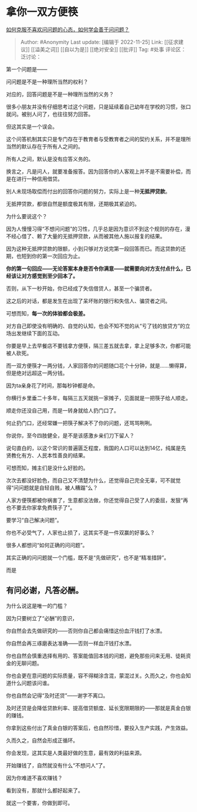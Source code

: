 # 拿你一双方便筷
[如何克服不喜欢问问题的心态，如何学会善于问问题？](https://www.zhihu.com/question/19813165/answer/2771979126)

> Author: #Anonymity
> Last update: [编辑于 2022-11-25]
> Link: [[征求建议]] [[溢美之词]] [[自以为是]] [[绝对安全]] [[批评]]
> Tag: #处事
> 评论区：
> 泛讨论：

第一个问题是——

问问题是不是一种理所当然的权利？

对应的，回答问题是不是一种理所当然的义务？

很多小朋友并没有仔细思考过这个问题，只是延续着自己幼年在学校的习惯，张口就问。被别人问了，也往往努力回答。

但这其实是一个误会。

这个问答机制其实只是专门存在于教育者与受教育者之间的契约关系，并不是理所当然的默认存在于所有人之间的。

所有人之间，默认是没有应答义务的。

换言之，凡是问人，就要准备报答。因为回答你的人客观上并不是不需要补偿，而是在进行一种信用借贷。

别人未现场取偿而付出的回答你问题的努力，实际上是一种**无抵押贷款**。

无抵押贷款，都很自然是额度极其有限，还期极其紧迫的。

为什么要说这个？

因为人慢慢习得“不想问问题”的习性，几乎总是因为意识不到这个规则的存在，漫不经心借了、赖了大量的无抵押贷款，从而被其他人施以报复的结果。

因为这种无抵押贷款的限额，小到只够对方说完第一段回答而已。而这贷款的还期，也短到你的第一次回应为止。

**你的第一句回应——无论答案本身是否令你满意——就需要向对方支付点什么，已经该让对方感觉到至少回本了。**

否则，从下一秒开始，你已经成了失信借贷人，甚至一个骗贷者。

这之后的对话，都是发生在出现了呆坏账的银行和失信人、骗贷者之间。

可想而知，**每一次的体验都会极差。**

对方自己即使没有明确的、自觉的认知，也会不知不觉的从“亏了钱的放贷方”的立场出发继续下面的互动。

你要是早上去早餐店不要钱拿方便筷，隔三差五就去拿，拿上足够多次，你都可能被人砍死。

而一双方便筷才一两分钱，人家回答你的问题随口花个十分钟，就是……懒得算，但是绝对远超这一两分钱。

因为ta亲身花了时间，那每秒钟都是命。

你横行乡里垂二十多年，每隔三五天就挑一家摊子，见面就是一把筷子给人顺走。

顺走你还没自己用，而是一转身就给人扔门口了。

何止扔门口，还经常嫌一把筷子解决不了你的问题，还骂骂咧咧。

你说你，至今四肢健全，是不是该感激乡亲们刀下留人？

说句直白的，以这个常识的普遍匮乏程度，我国的人口可以达到14亿，纯属是先贤教化有方、人民本性善良的结果。

可想而知，摊主们是没什么好脸的。

次次去都没好脸色，而自己又不清楚为什么，还觉得自己完全无辜，可不就觉得“问问题就是自轻自贱，被人糟蹋”么？

人家方便筷都被你祸害了，生意都没法做，你还觉得自己受了人的委屈，发狠“再也不要去你家拿免费筷子了”。

要学习“自己解决问题”。

你也不必受气了，人家也止损了，这其实不是一件双赢的好事么？

很多人都想问“如何正确的问问题”。

其实正确的问问题就一个门槛，既不是“先做研究”，也不是“精准措辞”。

而是

## **有问必谢，凡答必酬。**

为什么说这是唯一的门槛？

因为只要树立了“必酬”的意识，

你自然会去先做研究的——否则你自己都会痛惜这份血汗钱打了水漂。

你自然会再三琢磨表达准确——否则一样血汗钱打水漂。

你也自然会慎重选择有用的、答案能值回本钱的问题，避免那些问来无用、徒耗资金的无聊问题。

你也会更在意问题的实际质量，容不得糊涂含混，蒙混过关。久而久之，你也会知道什么问题该问谁。

你也自然会记得“及时还贷”——谢字不离口。

及时还贷是会降低贷款利率、提高借贷额度、延长宽限期限的——那就是真金白银的赚钱。

你拿到这些付出了真金白银的答案后，也自然珍惜，要投入生产实践，产生效益。

久而久之，自然会形成正循环。

你会发现，这其实是人类最好做的生意，最有效的利益来源。

开始赚钱了，自然就没有什么“不想问人”了。

因为你难道不喜欢赚钱？

看到没有，那就什么都好起来了。

就这一个要害，你做到即可。

